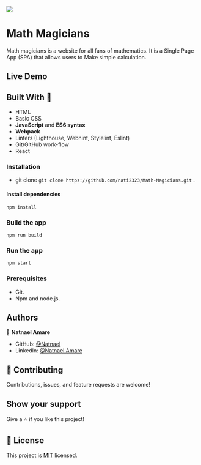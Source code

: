   ![](https://img.shields.io/badge/Microverse-blueviolet) 

# Math Magicians
Math magicians is a website for all fans of mathematics. It is a Single Page App (SPA) that allows users to Make simple calculation.

## Live Demo 

## Built With 🔨

- HTML
- Basic CSS 
- **JavaScript** and  **ES6 syntax**
- **Webpack**
- Linters (Lighthouse, Webhint, Stylelint, Eslint)
- Git/GitHub work-flow
- React
 
### Installation 
- git clone `git clone https://github.com/nati2323/Math-Magicians.git` .

#### Install dependencies
```
npm install
```
### Build the app
```
npm run build
```
### Run the app

```
npm start
```

### Prerequisites

- Git.
- Npm and node.js.

## Authors

👤 **Natnael Amare**
 
- GitHub: [@Natnael](https://github.com/nati2323)
- LinkedIn: [@Natnael Amare](https://www.linkedin.com/in/natnael-amare-b5844510a/)


## 🤝 Contributing

Contributions, issues, and feature requests are welcome!

## Show your support

Give a ⭐️ if you like this project!

## 📝 License

This project is [MIT](./MIT.md) licensed.
 
